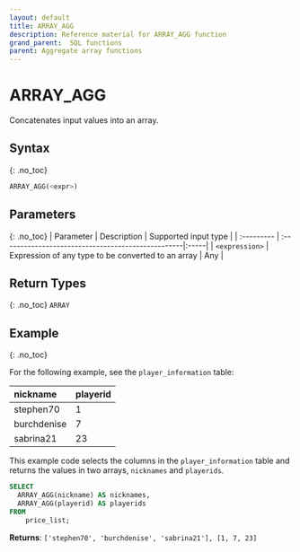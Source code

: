 ```yaml
---
layout: default
title: ARRAY_AGG
description: Reference material for ARRAY_AGG function
grand_parent:  SQL functions
parent: Aggregate array functions
---
```


# ARRAY_AGG

Concatenates input values into an array.


## Syntax
{: .no_toc}

```sql
ARRAY_AGG(<expr>)
```
## Parameters 
{: .no_toc}
| Parameter | Description                                         | Supported input type |
| :--------- | :--------------------------------------------------|:-----|
| `<expression>`   | Expression of any type to be converted to an array | Any |

## Return Types 
{: .no_toc}
`ARRAY`

## Example
{: .no_toc}

For the following example, see the `player_information` table:

| nickname   | playerid |
| :------ | :----- |
| stephen70  | 1    |
| burchdenise | 7   |
| sabrina21   | 23    |

This example code selects the columns in the `player_information` table and returns the values in two arrays, `nicknames` and `playerids`. 

```sql
SELECT
  ARRAY_AGG(nickname) AS nicknames,
  ARRAY_AGG(playerid) AS playerids
FROM
	price_list;
```

**Returns**: `['stephen70', 'burchdenise', 'sabrina21'], [1, 7, 23]`
